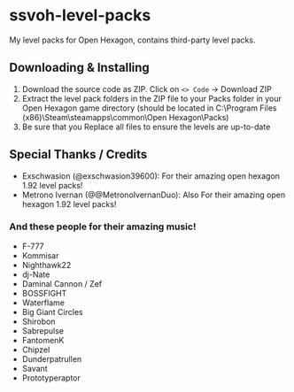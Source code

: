 # ssvoh-level-packs
My level packs for Open Hexagon, contains third-party level packs.

## Downloading & Installing

1. Download the source code as ZIP. Click on `<> Code` -> Download ZIP
2. Extract the level pack folders in the ZIP file to your Packs folder in your Open Hexagon game directory (should be located in C:\Program Files (x86)\Steam\steamapps\common\Open Hexagon\Packs\)
3. Be sure that you Replace all files to ensure the levels are up-to-date

## Special Thanks / Credits
- Exschwasion (@exschwasion39600): For their amazing open hexagon 1.92 level packs!
- Metrono Ivernan (@@MetronoIvernanDuo): Also For their amazing open hexagon 1.92 level packs!

### And these people for their amazing music!

- F-777
- Kommisar
- Nighthawk22
- dj-Nate
- Daminal Cannon / Zef
- BOSSFIGHT
- Waterflame
- Big Giant Circles
- Shirobon
- Sabrepulse
- FantomenK
- Chipzel
- Dunderpatrullen
- Savant
- Prototyperaptor
